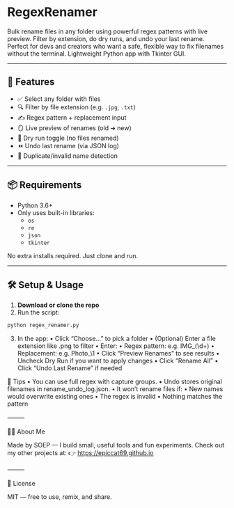 # RegexRenamer
Bulk rename files in any folder using powerful regex patterns with live preview. Filter by extension, do dry runs, and undo your last rename. Perfect for devs and creators who want a safe, flexible way to fix filenames without the terminal. Lightweight Python app with Tkinter GUI.

---

## 🚀 Features

- ✅ Select any folder with files
- 🔍 Filter by file extension (e.g. `.jpg`, `.txt`)
- ✍️ Regex pattern + replacement input
- 🪞 Live preview of renames (old ➜ new)
- 🧪 Dry run toggle (no files renamed)
- ⏪ Undo last rename (via JSON log)
- 🚫 Duplicate/invalid name detection

---

## 📦 Requirements

- Python 3.6+
- Only uses built-in libraries:
  - `os`
  - `re`
  - `json`
  - `tkinter`

No extra installs required. Just clone and run.

---

## 🛠️ Setup & Usage

1. **Download or clone the repo**
2. Run the script:

```bash
python regex_renamer.py
```

3.	In the app:
	•	Click “Choose…” to pick a folder
	•	(Optional) Enter a file extension like .png to filter
	•	Enter:
	•	Regex pattern: e.g. IMG_(\d+)
	•	Replacement: e.g. Photo_\1
	•	Click “Preview Renames” to see results
	•	Uncheck Dry Run if you want to apply changes
	•	Click “Rename All”
	•	Click “Undo Last Rename” if needed


🧠 Tips
	•	You can use full regex with capture groups.
	•	Undo stores original filenames in rename_undo_log.json.
	•	It won’t rename files if:
	•	New names would overwrite existing ones
	•	The regex is invalid
	•	Nothing matches the pattern

⸻

🙋‍♂️ About Me

Made by SOEP — I build small, useful tools and fun experiments.
Check out my other projects at:
👉 https://epiccat69.github.io

⸻

🪪 License

MIT — free to use, remix, and share.
